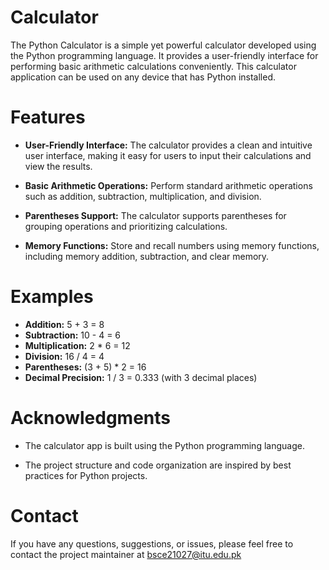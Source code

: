 # Calculator

The Python Calculator is a simple yet powerful calculator developed using the Python programming language. It provides a user-friendly interface for performing basic arithmetic calculations conveniently. This calculator application can be used on any device that has Python installed.

# Features
- **User-Friendly Interface:** The calculator provides a clean and intuitive user interface, making it easy for users to input their calculations and view the results.

- **Basic Arithmetic Operations:** Perform standard arithmetic operations such as addition, subtraction, multiplication, and division.

- **Parentheses Support:** The calculator supports parentheses for grouping operations and prioritizing calculations.

- **Memory Functions:** Store and recall numbers using memory functions, including memory addition, subtraction, and clear memory.

# Examples
- **Addition:** 5 + 3 = 8
- **Subtraction:** 10 - 4 = 6
- **Multiplication:** 2 * 6 = 12
- **Division:** 16 / 4 = 4
- **Parentheses:** (3 + 5) * 2 = 16
- **Decimal Precision:** 1 / 3 = 0.333 (with 3 decimal places)

# Acknowledgments
- The calculator app is built using the Python programming language.

- The project structure and code organization are inspired by best practices for Python projects.

# Contact
If you have any questions, suggestions, or issues, please feel free to contact the project maintainer at bsce21027@itu.edu.pk
